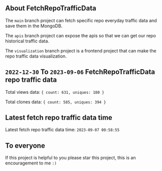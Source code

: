 ## About FetchRepoTrafficData

The `main` branch project can fetch specific repo everyday traffic data and save them in the MongoDB.

The `apis` branch project can expose the apis so that we can get our repo historical traffic data.

The `visualization` branch project is a frontend project that can make the repo traffic data visualization.

## `2022-12-30` To `2023-09-06` FetchRepoTrafficData repo traffic data

Total views data: `{ count: 631, uniques: 180 }`

Total clones data: `{ count: 585, uniques: 394 }`

## Latest fetch repo traffic data time

Latest fetch repo traffic data time: `2023-09-07 00:58:55`

## To everyone

If this project is helpful to you please star this project, this is an encouragement to me `:)`



